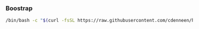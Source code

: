 ### Boostrap
```bash
/bin/bash -c "$(curl -fsSL https://raw.githubusercontent.com/cdenneen/home/HEAD/bootstrap.bash)"
```
